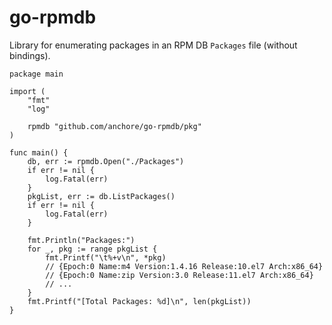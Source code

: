 # go-rpmdb
Library for enumerating packages in an RPM DB `Packages` file (without bindings).

```
package main

import (
	"fmt"
	"log"

	rpmdb "github.com/anchore/go-rpmdb/pkg"
)

func main() {
	db, err := rpmdb.Open("./Packages")
	if err != nil {
		log.Fatal(err)
	}
	pkgList, err := db.ListPackages()
	if err != nil {
		log.Fatal(err)
	}

	fmt.Println("Packages:")
	for _, pkg := range pkgList {
		fmt.Printf("\t%+v\n", *pkg)
		// {Epoch:0 Name:m4 Version:1.4.16 Release:10.el7 Arch:x86_64}
		// {Epoch:0 Name:zip Version:3.0 Release:11.el7 Arch:x86_64}
		// ...
	}
	fmt.Printf("[Total Packages: %d]\n", len(pkgList))
}
```